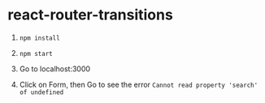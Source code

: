 # react-router-transitions 
1) `npm install`

2) `npm start`

3) Go to localhost:3000

4) Click on Form, then Go to see the error `Cannot read property 'search' of undefined`